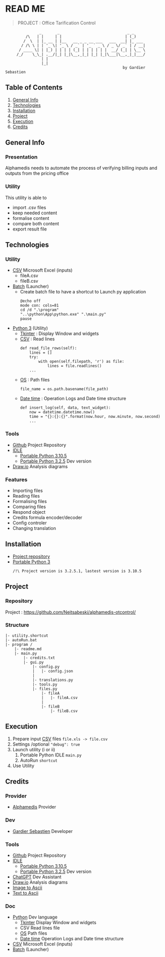# READ ME
> PROJECT : Office Tarification Control

                   _       _                              _ _     
             /\   | |     | |                            | (_)    
            /  \  | |_ __ | |__   __ _ _ __ ___   ___  __| |_ ___ 
           / /\ \ | | '_ \| '_ \ / _` | '_ ` _ \ / _ \/ _` | / __|
          / ____ \| | |_) | | | | (_| | | | | | |  __/ (_| | \__ \
         /_/    \_\_| .__/|_| |_|\__,_|_| |_| |_|\___|\__,_|_|___/
                    | |                                           
                    |_|
                                                        by Gardier Sebastien

## Table of Contents
1. [General Info](#general-info)
2. [Technologies](#technologies)
3. [Installation](#installation)
4. [Project](#project)
5. [Execution](#execution)
6. [Credits](#credits)

## General Info

### Presentation

Alphamedis needs to automate the process of verifying billing inputs and outputs from the pricing office

### Utility

This utility is able to
- import .csv files
- keep needed content
- formalise content
- compare both content
- export result file

## Technologies

### Utility

* [CSV](https://support.microsoft.com/en-us/office/import-or-export-text-txt-or-csv-files-5250ac4c-663c-47ce-937b-339e391393ba)
    Microsoft Excel (inputs)
    * fileA.csv
    * fileB.csv
* [Batch](https://www.tutorialspoint.com/batch_script/index.html)
    (Launcher)
    * Create batch file to have a shortcut to Launch py application
        ```
        @echo off
        mode con: cols=81
        cd /d ".\program"
        "..\python\App\python.exe" ".\main.py"
        pause
        ```
* [Python 3](https://docs.python.org/3/)
    (Utility)
    * [Tkinter](https://docs.python.org/3/library/tkinter.html) 
        : Display Window and widgets
    * [CSV]('')
        : Read lines
        ```
        def read_file_rows(self):
            lines = []
            try:
                with open(self.filepath, 'r') as file:
                    lines = file.readlines()
            ...
        ```
    * [OS](https://docs.python.org/3/library/os.html)
        : Path files
        ```
        file_name = os.path.basename(file_path)
        ```
    * [Date time](https://docs.python.org/3/library/datetime.html)
        : Operation Logs and Date time structure
        ```
        def insert_log(self, data, text_widget):
            now = datetime.datetime.now()
            time = "{}:{}:{}".format(now.hour, now.minute, now.second)
            ...
        ```


### Tools

* [Github](https://github.com/Neitsabeski/alphamedis-otcontrol/) Project Repository
* [IDLE](https://portablepython.com/)
    * [Portable Python 3.10.5](https://sourceforge.net/projects/portable-python/files/Portable%20Python%203.10/)
    * [Portable Python 3.2.5](https://portablepython.com/) Dev version
* [Draw.io](https://app.diagrams.net/) Analysis diagrams

### Features

* Importing files
* Reading files
* Formalising files
* Comparing files
* Respond object
* Credits formula encoder/decoder
* Config controler
* Changing translation

## Installation

* [Project repository](https://github.com/Neitsabeski/alphamedis-otcontrol/)
* [Portable Python 3](https://portablepython.com/3.2.5.1/)
    ```
    /!\ Project version is 3.2.5.1, lastest version is 3.10.5
    ```


## Project

### Repository

Project : https://github.com/Neitsabeski/alphamedis-otcontrol/

### Structure

```
|- utility.shortcut
|- autoRun.bat
|- program /
    |- readme.md
    |- main.py
        |- credits.txt
        |- gui.py
            |- config.py
            |   |- config.json
            |
            |- translations.py
            |- tools.py
            |- files.py
                |- fileA
                |   |- fileA.csv
                |
                |- fileB
                    |- fileB.csv
```


## Execution

1. Prepare input [CSV](https://support.microsoft.com/en-us/office/import-or-export-text-txt-or-csv-files-5250ac4c-663c-47ce-937b-339e391393ba) files `file.xls -> file.csv`
2. Settings /optional `"debug": true`
3. Launch utility (i or ii)
    1. Portable Python IDLE `main.py`
    2. AutoRun `shortcut`
4. Use Utility

## Credits

### Provider
* [Alphamedis](https://alphamedis.be/) Provider

### Dev
* [Gardier Sebastien](https://github.com/Neitsabeski/alphamedis-otcontrol) Developer

### Tools
* [Github](https://github.com/Neitsabeski/alphamedis-otcontrol/) Project Repository
* [IDLE](https://portablepython.com/)
    * [Portable Python 3.10.5](https://sourceforge.net/projects/portable-python/files/Portable%20Python%203.10/)
    * [Portable Python 3.2.5](https://portablepython.com/) Dev version
* [ChatGPT](https://chat.openai.com/) Dev Assistant
* [Draw.io](https://app.diagrams.net/) Analysis diagrams
* [Image to Ascii](https://www.asciiart.eu/image-to-ascii)
* [Text to Ascii](https://patorjk.com/software/taag/#p=display&f=Graffiti&t=Type%20Something%20)

### Doc
* [Python](https://docs.python.org/3/) Dev language
    * [Tkinter](https://docs.python.org/3/library/tkinter.html) 
        Display Window and widgets
    * CSV
        Read lines file
    * [OS](https://docs.python.org/3/library/os.html)
        Path files
    * [Date time](https://docs.python.org/3/library/datetime.html)
        Operation Logs and Date time structure
* [CSV](https://support.microsoft.com/en-us/office/import-or-export-text-txt-or-csv-files-5250ac4c-663c-47ce-937b-339e391393ba)
    Microsoft Excel (inputs)
* [Batch](https://www.tutorialspoint.com/batch_script/index.html)
    (Launcher)

